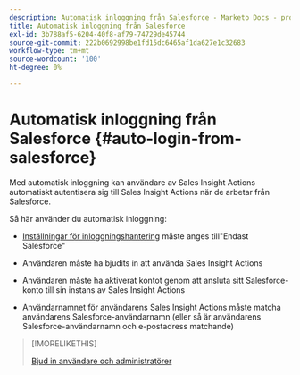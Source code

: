 ```yaml
---
description: Automatisk inloggning från Salesforce - Marketo Docs - produktdokumentation
title: Automatisk inloggning från Salesforce
exl-id: 3b788af5-6204-40f8-af79-74729de45744
source-git-commit: 222b0692998be1fd15dc6465af1da627e1c32683
workflow-type: tm+mt
source-wordcount: '100'
ht-degree: 0%

---
```


# Automatisk inloggning från Salesforce {#auto-login-from-salesforce}

Med automatisk inloggning kan användare av Sales Insight Actions automatiskt autentisera sig till Sales Insight Actions när de arbetar från Salesforce.

Så här använder du automatisk inloggning:

* [Inställningar för inloggningshantering](/help/marketo/product-docs/marketo-sales-insight/actions/crm/salesforce-configuration/login-management-settings.md) måste anges till&quot;Endast Salesforce&quot;

* Användaren måste ha bjudits in att använda Sales Insight Actions

* Användaren måste ha aktiverat kontot genom att ansluta sitt Salesforce-konto till sin instans av Sales Insight Actions

* Användarnamnet för användarens Sales Insight Actions måste matcha användarens Salesforce-användarnamn (eller så är användarens Salesforce-användarnamn och e-postadress matchande)

>[!MORELIKETHIS]
>
>[Bjud in användare och administratörer](/help/marketo/product-docs/marketo-sales-insight/actions/admin/invite-users-and-admins.md)
